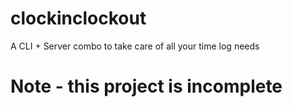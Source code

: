 # clockinclockout

A CLI + Server combo to take care of all your time log needs

# Note - this project is incomplete
